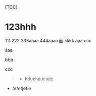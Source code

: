 [TOC]

# 123hhh
111
222
333aaaa
444aaaa
jjjj
kkkk
aaa
ccc

aaa

bbb

ccc

>- hduehdueude
- fefefjefie
